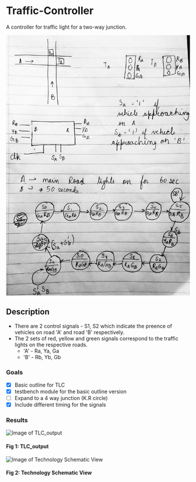 # Traffic-Controller
A controller for traffic light for a two-way junction. 

![FSM](https://raw.githubusercontent.com/SunkeerthM/Traffic-Controller/master/images/IMG_20200812_193726-01.jpeg)

## Description
* There are 2 control signals - S1, S2 which indicate the preence of vehicles on road 'A' and road 'B' respectively.
* The 2 sets of red, yellow and green signals correspond to the traffic lights on the respective roads.
    * 'A' - Ra, Ya, Ga
    * 'B' - Rb, Yb, Gb

### Goals
- [x] Basic outline for  TLC
- [x] testbench module for the basic outline version
- [ ] Expand to a 4 way junction (K.R circle)
- [x] Include different timing for the signals

### Results

![Image of TLC_output](https://raw.githubusercontent.com/SunkeerthM/Traffic-Light-Controller/master/images/TLC_output.png)
#### Fig 1: TLC_output


![Image of  Technology Schematic View](https://raw.githubusercontent.com/SunkeerthM/Traffic-Light-Controller/master/images/Technology%20Schematic%20View.png)
#### Fig 2: Technology Schematic View
